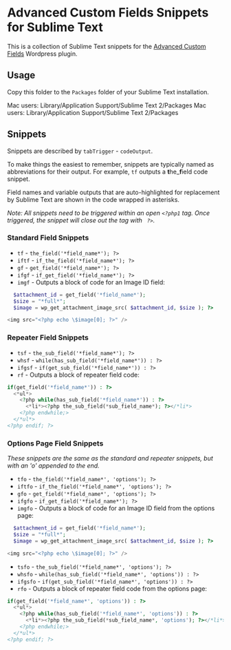 Advanced Custom Fields Snippets for Sublime Text
================================================

This is a collection of Sublime Text snippets for the [Advanced Custom Fields](http://www.advancedcustomfields.com/) Wordpress plugin.

## Usage

Copy this folder to the `Packages` folder of your Sublime Text installation.

Mac users: Library/Application Support/Sublime Text 2/Packages
Mac users: Library/Application Support/Sublime Text 2/Packages

## Snippets 

Snippets are described by `tabTrigger` - `codeOutput`. 

To make things the easiest to remember, snippets are typically named as abbreviations for their output. For example, `tf` outputs a **t**he_**f**ield code snippet.

Field names and variable outputs that are auto-highlighted for replacement by Sublime Text are shown in the code wrapped in asterisks.

*Note: All snippets need to be triggered within an open `<?php1` tag. Once triggered, the snippet will close out the tag with ` ?>`.*

### Standard Field Snippets
- `tf` - `the_field('*field_name*'); ?>`
- `iftf` - `if_the_field('*field_name*'); ?>`
- `gf` - `get_field('*field_name*'); ?>`
- `ifgf` - `if_get_field('*field_name*'); ?>`
- `imgf` - Outputs a block of code for an Image ID field:

```php
  $attachment_id = get_field('*field_name*');
  $size = "*full*";
  $image = wp_get_attachment_image_src( $attachment_id, $size ); ?>

<img src="<?php echo \$image[0]; ?>" />
```

### Repeater Field Snippets
- `tsf` - `the_sub_field('*field_name*'); ?>`
- `whsf` - `while(has_sub_field('*field_name*')) : ?>`
- `ifgsf` - `if(get_sub_field('*field_name*')) : ?>`
- `rf` - Outputs a block of repeater field code:

```php
if(get_field('*field_name*')) : ?>
  <*ul*>
    <?php while(has_sub_field('*field_name*')) : ?>
      <*li*><?php the_sub_field(*sub_field_name*); ?></*li*>
    <?php endwhile;>
  </*ul*>
<?php endif; ?>
```

### Options Page Field Snippets
*These snippets are the same as the standard and repeater snippets, but with an 'o' appended to the end.*
- `tfo` - `the_field('*field_name*', 'options'); ?>`
- `iftfo` - `if_the_field('*field_name*', 'options'); ?>`
- `gfo` - `get_field('*field_name*', 'options'); ?>`
- `ifgfo` - `if_get_field('*field_name*'); ?>`
- `imgfo` - Outputs a block of code for an Image ID field from the options page:

```php
  $attachment_id = get_field('*field_name*');
  $size = "*full*";
  $image = wp_get_attachment_image_src( $attachment_id, $size ); ?>

<img src="<?php echo \$image[0]; ?>" />
```
-  `tsfo` - `the_sub_field('*field_name*', 'options'); ?>`
-  `whsfo` - `while(has_sub_field('*field_name*', 'options')) : ?>`
- `ifgsfo` - `if(get_sub_field('*field_name*', 'options')) : ?>`
- `rfo` - Outputs a block of repeater field code from the options page:

```php
if(get_field('*field_name*', 'options')) : ?>
  <*ul*>
    <?php while(has_sub_field('*field_name*', 'options')) : ?>
      <*li*><?php the_sub_field(*sub_field_name*, 'options'); ?></*li*>
    <?php endwhile;>
  </*ul*>
<?php endif; ?>
```